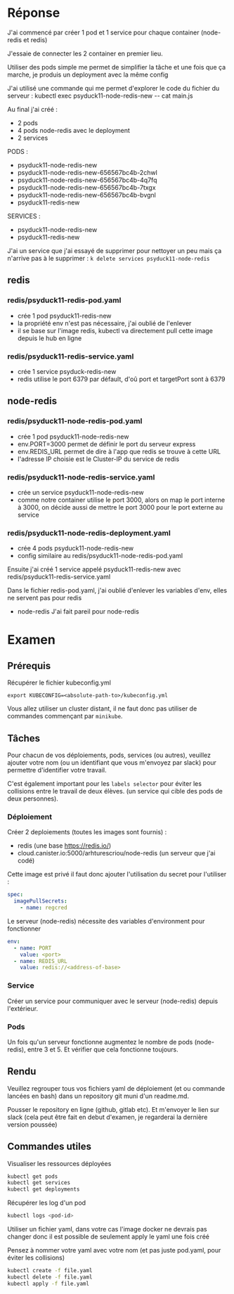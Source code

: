 # Réponse

J'ai commencé par créer 1 pod et 1 service pour chaque container (node-redis et redis)

J'essaie de connecter les 2 container en premier lieu.

Utiliser des pods simple me permet de simplifier la tâche et une fois que ça marche, je produis un deployment avec la même config

J'ai utilisé une commande qui me permet d'explorer le code du fichier du serveur :
kubectl exec psyduck11-node-redis-new -- cat main.js


Au final j'ai créé :
- 2 pods 
- 4 pods node-redis avec le deployment
- 2 services


PODS : 
- psyduck11-node-redis-new
- psyduck11-node-redis-new-656567bc4b-2chwl
- psyduck11-node-redis-new-656567bc4b-4q7fq
- psyduck11-node-redis-new-656567bc4b-7txgx
- psyduck11-node-redis-new-656567bc4b-bvgnl
- psyduck11-redis-new

SERVICES :
- psyduck11-node-redis-new
- psyduck11-redis-new

J'ai un service que j'ai essayé de supprimer pour nettoyer un peu mais ça n'arrive pas à le supprimer : 
```k delete services psyduck11-node-redis```

## redis
### redis/psyduck11-redis-pod.yaml
- crée 1 pod psyduck11-redis-new
- la propriété env n'est pas nécessaire, j'ai oublié de l'enlever
- il se base sur l'image redis, kubectl va directement pull cette image depuis le hub en ligne

### redis/psyduck11-redis-service.yaml
- crée 1 service psyduck-redis-new
- redis utilise le port 6379 par défault, d'oû port et targetPort sont à 6379


## node-redis
### redis/psyduck11-node-redis-pod.yaml
- crée 1 pod psyduck11-node-redis-new
- env.PORT=3000 permet de définir le port du serveur express
- env.REDIS_URL permet de dire à l'app que redis se trouve à cette URL
- l'adresse IP choisie est le Cluster-IP du service de redis

### redis/psyduck11-node-redis-service.yaml
- crée un service psyduck11-node-redis-new
- comme notre container utilise le port 3000, alors on map le port interne à 3000, on décide aussi de mettre le port 3000 pour le port externe au service

### redis/psyduck11-node-redis-deployment.yaml
- crée 4 pods psyduck11-node-redis-new
- config similaire au redis/psyduck11-node-redis-pod.yaml








Ensuite j'ai créé 1 service appelé psyduck11-redis-new avec redis/psyduck11-redis-service.yaml

Dans le fichier redis-pod.yaml, j'ai oublié d'enlever les variables d'env, elles ne servent pas pour redis

- node-redis
J'ai fait pareil pour node-redis 




# Examen

## Prérequis

Récupérer le fichier kubeconfig.yml

```SH
export KUBECONFIG=<absolute-path-to>/kubeconfig.yml
```

Vous allez utiliser un cluster distant, il ne faut donc pas utiliser de commandes commençant par `minikube`.

## Tâches

Pour chacun de vos déploiements, pods, services (ou autres), veuillez ajouter votre nom (ou un identifiant que vous m'envoyez par slack) pour permettre d'identifier votre travail.

C'est également important pour les `labels selector` pour éviter les collisions entre le travail de deux élèves.
(un service qui cible des pods de deux personnes).

### Déploiement

Créer 2 deploiements (toutes les images sont fournis) :

- redis (une base https://redis.io/)
- cloud.canister.io:5000/arhturescriou/node-redis (un serveur que j'ai codé)

Cette image est privé il faut donc ajouter l'utilisation du secret pour l'utiliser :

```yaml
spec:
  imagePullSecrets:
    - name: regcred
```

Le serveur (node-redis) nécessite des variables d'environment pour fonctionner

```yaml
env:
  - name: PORT
    value: <port>
  - name: REDIS_URL
    value: redis://<address-of-base>
```

### Service

Créer un service pour communiquer avec le serveur (node-redis) depuis l'extérieur.

### Pods

Un fois qu'un serveur fonctionne augmentez le nombre de pods (node-redis), entre 3 et 5. Et vérifier que cela fonctionne toujours.

## Rendu

Veuillez regrouper tous vos fichiers yaml de déploiement (et ou commande lancées en bash) dans un repository git muni d'un readme.md.

Pousser le repository en ligne (github, gitlab etc).
Et m'envoyer le lien sur slack (cela peut être fait en debut d'examen, je regarderai la dernière version poussée)

## Commandes utiles

Visualiser les ressources déployées

```bash
kubectl get pods
kubectl get services
kubectl get deployments
```

Récupérer les log d'un pod

```bash
kubectl logs <pod-id>
```

Utiliser un fichier yaml, dans votre cas l'image docker ne devrais pas changer donc il est possible de seulement apply le yaml une fois créé

Pensez à nommer votre yaml avec votre nom (et pas juste pod.yaml, pour éviter les collisions)

```bash
kubectl create -f file.yaml
kubectl delete -f file.yaml
kubectl apply -f file.yaml
```
